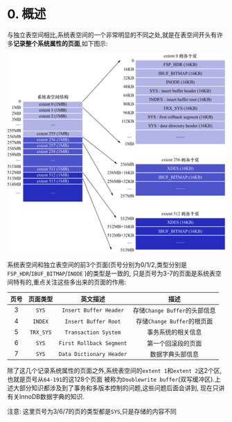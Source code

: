 # 0. 概述

与独立表空间相比,系统表空间的一个非常明显的不同之处,就是在表空间开头有许多**记录整个系统属性的页面**,如下图示:

![系统表空间结构](./img/系统表空间结构.jpg)

系统表空间和独立表空间的前3个页面(页号分别为0/1/2,类型分别是`FSP_HDR`/`IBUF_BITMAP`/`INODE` )的类型是一致的,
只是页号为3-7的页面是系统表空间特有的,重点关注这些多出来的页面的作用:

| 页号 |   页面类型    |           英文描述           |           描述           |
|:--:|:---------:|:------------------------:|:----------------------:|
| 3  |   `SYS`   |  `Insert Buffer Header`  | 存储`Change Buffer`的头部信息 |
| 4  |  `INDEX`  |   `Insert Buffer Root`   | 存储`Change Buffer`的根页面  |
| 5  | `TRX_SYS` |   `Transaction System`   |       事务系统的相关信息        |
| 6  |   `SYS`   | `First Rollback Segment` |       第一个回滚段的页面        |
| 7  |   `SYS`   | `Data Dictionary Header` |        数据字典头部信息        |

除了这几个记录系统属性的页面之外,系统表空间的`extent 1`和`extent 2`这2个区,也就是页号从`64-191`的这128个页面
被称为`Doublewrite buffer`(双写缓冲区).上述大部分知识都涉及到了事务和多版本控制的问题,这些问题后面会讲到,
现在只讲有关InnoDB数据字典的知识.

注意: 这里页号为3/6/7的页的类型都是`SYS`,只是存储的内容不同
